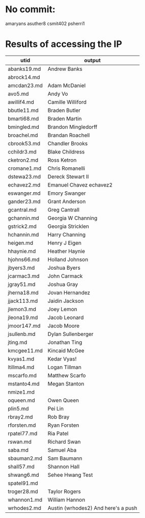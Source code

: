 # No commit:
amaryans asuther8 csmit402 psherri1

# Results of accessing the IP

|utid|output|
|---|---|
|abanks19.md| Andrew Banks|
|abrock14.md||
|amcdan23.md| Adam McDaniel|
|avo5.md| Andy Vo|
|awillif4.md| Camille Williford|
|bbutle11.md| Braden Butler|
|bmarti68.md| Braden Martin|
|bmingled.md| Brandon Mingledorff|
|broachel.md| Brandan Roachell |
|cbrook53.md| Chandler Brooks|
|cchildr3.md| Blake Childress|
|cketron2.md| Ross Ketron |
|cromane1.md|Chris Romanelli|
|dstewa23.md| Dereck Stewart II|
|echavez2.md| Emanuel Chavez echavez2|
|eswanger.md| Emory Swanger|
|gander23.md| Grant Anderson|
|gcantral.md| Greg Cantrall|
|gchannin.md| Georgia W Channing|
|gstrick2.md| Georgia Stricklen|
|hchannin.md| Harry Channing|
|heigen.md|Henry J Eigen|
|hhaynie.md| Heather Haynie |
|hjohns66.md| Holland Johnson|
|jbyers3.md| Joshua Byers|
|jcarmac3.md| John Carmack|
|jgray51.md| Joshua Gray|
|jherna18.md| Jovan Hernandez|
|jjack113.md| Jaidin Jackson|
|jlemon3.md| Joey Lemon|
|jleona19.md| Jacob Leonard |
|jmoor147.md| Jacob Moore|
|jsullenb.md| Dylan Sullenberger|
|jting.md| Jonathan Ting|
|kmcgee11.md| Kincaid McGee|
|kvyas1.md| Kedar Vyas!|
|ltillma4.md| Logan Tillman|
|mscarfo.md| Matthew Scarfo|
|mstanto4.md| Megan Stanton|
|nmize1.md||
|oqueen.md| Owen Queen |
|plin5.md|Pei Lin|
|rbray2.md| Rob Bray|
|rforsten.md| Ryan Forsten|
|rpatel77.md| Ria Patel|
|rswan.md| Richard Swan|
|saba.md| Samuel Aba |
|sbauman2.md| Sam Baumann |
|shall57.md| Shannon Hall|
|shwang6.md| Sehee Hwang Test|
|spatel91.md||
|troger28.md| Taylor Rogers |
|whannon1.md| William Hannon |
|wrhodes2.md|Austin (wrhodes2) And here's a push|
